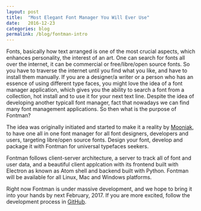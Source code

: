 ```yaml
---
layout: post
title:  "Most Elegant Font Manager You Will Ever Use"
date:   2016-12-23
categories: blog
permalink: /blog/fontman-intro
---
```


Fonts, basically how text arranged is one of the most crucial aspects, which enhances personality, the interest of an art. One can search for fonts all over the internet, it can be commercial or free/libre/open source fonts. So you have to traverse the internet until you find what you like, and have to install them manually. If you are a designer/a writer or a person who has an essence of using different type faces, you might love the idea of a font manager application, which gives you the ability to search a font from a collection, hot install and to use it for your next text line. Despite the idea of developing another typicall font manager, fact that nowadays we can find many font management applications. So then what is the purpose of Fontman?

The idea was originally initiated and started to make it a reality by [Mooniak](http://mooniak.com), to have one all in one font manager for all font designers, developers and users, targeting libre/open source fonts. Design your font, develop and package it with Fontman for universal typefaces seekers.

Fontman follows client-server architecture, a server to track all of font and user data, and a beautiful client applcation with its frontend built with Electron as known as Atom shell and backend built with Python. Fontman will be available for all Linux, Mac and Windows platforms.

Right now Fontman is under massive development, and we hope to bring it into your hands by next February, 2017. If you are more excited, follow the development process in [GitHub](https://github.com/fontman).

